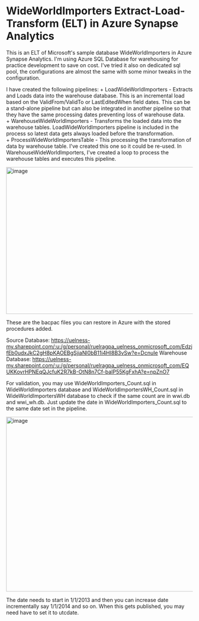 # WideWorldImporters Extract-Load-Transform (ELT) in Azure Synapse Analytics

This is an ELT of Microsoft's sample database WideWorldImporters in Azure Synapse Analytics. I'm using Azure SQL Database for warehousing for practice development to save on cost.  I've tried it also on dedicated sql pool, the configurations are almost the same with some minor tweaks in the configuration.  

I have created the following pipelines:
     + LoadWideWorldImporters - Extracts and Loads data into the warehouse database.  This is an incremental load based on the ValidFrom/ValidTo or LastEditedWhen field dates.  This can be a stand-alone pipeline but can also be integrated in another pipeline so that they have the same processing dates preventing loss of warehouse data.    
     + WarehouseWideWorldImporters - Transforms the loaded data into the warehouse tables.  LoadWideWorldImporters pipeline is included in the process so latest data gets always loaded before the transformation.  
     + ProcessWideWorldImportersTable - This processing the transformation of data by warehouse table.  I've created this one so it could be re-used.  In WarehouseWideWorldImporters, I've created a loop to process the warehouse tables and executes this pipeline.

<img width="1432" height="396" alt="image" src="https://github.com/user-attachments/assets/ed6fde9c-82af-4f78-8637-94c7edce6a8a" />

These are the bacpac files you can restore in Azure with the stored procedures added.

Source Database: https://uelness-my.sharepoint.com/:u:/g/personal/ruelragpa_uelness_onmicrosoft_com/EdzjfEb0udxJkC2gH8pKAOEBgSjiaNl0bB11i4HI8B3vSw?e=DcnuIe
Warehouse Database: https://uelness-my.sharepoint.com/:u:/g/personal/ruelragpa_uelness_onmicrosoft_com/EQUKKovrHPNEqQJcfuK2R7kB-OtN8n7Cf-baIP55KgFxhA?e=npZnO7

For validation, you may use WideWorldImporters_Count.sql in WideWorldImporters database and WideWorldImportersWH_Count.sql in WideWorldImportersWH database to check if the same count are in wwi.db and wwi_wh.db.  Just update the date in WideWorldImporters_Count.sql to the same date set in the pipeline.  

<img width="543" height="471" alt="image" src="https://github.com/user-attachments/assets/3508c69d-f8e7-49f2-9cf7-99b1bbaca12e" />

The date needs to start in 1/1/2013 and then you can increase date incrementally say 1/1/2014 and so on.  When this gets published, you may need have to set it to utcdate.

